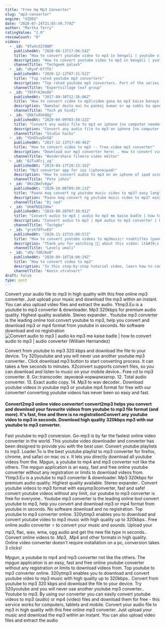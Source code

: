 ```yaml
---
title: "Free Hq Mp3 Converter"
slug: "mp3-converter"
engine: "VIDEO"
date: "2020-07-24T21:05:49.779Z"
author: "Martha Terry"
ratingValue: "2.0"
reviewCount: "9"
videos:
  - _id: "9fwXs52t8QM"
    publishedAt: "2020-08-13T17:06:54Z"
    title: "How to convert youtube video to mp3 in bengali | youtube videos to mp3 on mobile | ইউটিউব থেকে অডিও"
    description: "How to convert youtube video to mp3 in bengali | youtube videos to mp3 on mobile | ইউটিউব থেকে অডিও #youtube #video #mp3 #youtubetomp3 #techgeekpalash"
    channelTitle: "Techgeek palash"
  - _id: "sRyxP-Kf7Tk"
    publishedAt: "2020-12-12T07:31:52Z"
    title: "Top rated youtube mp3 converters"
    description: "Top rated youtube mp3 converters. Part of the series: tech niche. Top rated youtube mp3 converters include a site called keepvid, among others. Find out"
    channelTitle: "Expertvillage leaf group"
  - _id: "T8tPrk2HsHU"
    publishedAt: "2017-09-30T12:36:06Z"
    title: "How to convert video to mp3|video gana ko mp3 kaise banaye|technical pk"
    description: "Namskar dosto mai hu pankaj kumar or ap sabhi ka apne technical pk channel me bahut bahut sawagat karta hu aj ke video me mai ap sabhi ko batane ja"
    channelTitle: "Tech pk hindi"
  - _id: "ENkfsRVK0Qg"
    publishedAt: "2020-04-09T03:58:22Z"
    title: "Convert any audio file to mp3 on iphone [no computer needed] method #2"
    description: "Convert any audio file to mp3 on iphone [no computer needed] method #2 producing electronic chill-pop music in garageband (macos)"
    channelTitle: "Studio hacks"
  - _id: "YQnDSuyDrGQ"
    publishedAt: "2017-12-13T17:48:46Z"
    title: "How to convert video to mp3 -- free video mp3 converter"
    description: "Download our mp3 converter here: . How to convert video to mp3 fast, easy, &amp; 100% free! so if you need to extract the ambiance, music,"
    channelTitle: "Wondershare filmora video editor"
  - _id: "QJTu4Fcj_xg"
    publishedAt: "2019-04-17T20:15:16Z"
    title: "Mp3 converter app for ios (iphoneipad)"
    description: "How to convert audio to mp3 on an iphone of ipad using an app which supports converting to mp3 on ios (iphoneipad). In this video, i show you how to use the"
    channelTitle: "Pete johns"
  - _id: "OKx2Bm7v6gw"
    publishedAt: "2020-10-06T09:30:13Z"
    title: "Paano mag convert ng youtube music video to mp3? easy lang"
    description: "Paano mag convert ng youtube music video to mp3? easy lang sa video na &#39;to ituturo ko sa inyo paano mag convert ng youtube music video to mp3. Like"
    channelTitle: "Dj ned"
  - _id: "UHAPNEQJUHw"
    publishedAt: "2019-08-20T07:30:01Z"
    title: "Convert audio to mp3 | audio ko mp3 me kaise badle | how to convert audio to mp3 | audio converter"
    description: "Convert audio to mp3 | mp4 audio to mp3 converter | how to convert mp4 audio to mp3 in android | audio ko mp3 me kaise badle | how to convert audio to wav"
    channelTitle: "Techgbx"
  - _id: "grzkf0TnvEU"
    publishedAt: "2020-11-15T15:00:57Z"
    title: "How to convert youtube videos to mp3music! +subtitles (pano magkaroon ng music) |lovely umali"
    description: "Thank you for watching 🧡🥰 about this video: it&#39;s all about on how to convert youtube videos to mp3music you can also use"
    channelTitle: "Lovely umali"
  - _id: "sMy-T8RJAo0"
    publishedAt: "2020-09-18T10:00:29Z"
    title: "How to convert video to mp3"
    description: "In this step-by-step tutorial video, learn how to convert a video file (e.G. Mp4 or mkv) into an mp3 audio file format. 0:00 introduction 0:34 example video with"
    channelTitle: "Kevin stratvert"
draft: false
type: post
---
```


Convert your audio file to mp3 in high quality with this free online mp3 converter. Just upload your music and download the mp3 within an instant. You can also upload video files and extract the audio. Ytmp3.Eu is a youtube to mp3 converter &amp; downloader. Mp3 320kbps for premium audio quality. Highest quality available. Stereo expander.. Youtube mp3 converter is the leading online tool convert youtube to mp3, help you convert and download mp3 or mp4 format from youtube in seconds. No software download and no registration
![Convert audio to mp3 | audio ko mp3 me kaise badle | how to convert audio to mp3 | audio converter (William Hernandez)](https://i.ytimg.com/vi/UHAPNEQJUHw/hqdefault.jpg "Convert audio to mp3 | audio ko mp3 me kaise badle | how to convert audio to mp3 | audio converter (Juan Chambers)")

Convert from youtube to mp3 320 kbps and download the file to your device. Try 320youtube and you will never use another youtube mp3 converter.. Click download mp3 button to start converting process. It can takes a few seconds to minutes. X2convert supports convert files, so you can download and listen to music on your mobile device.. Free cd to mp3 converter. 8. Gx::transcoder. звуковой нормализатор. 12. Total audio converter. 13. Exact audio copy. 14. Mp3 to wav decoder.. Download youtube videos in youtube mp3 or youtube mp4 format for free with our converter! converting youtube videos has never been so easy and fast.
<!--inArticleAds-->

<!--galleryOne-->

#### Convert2mp3 online video converter! convert2mp3 helps you convert and download your favourite videos from youtube to mp3 file format (and more). It's fast, free and there is no registrationConvert any youtube video to mp3 in seconds. Download high quality 320kbps mp3 with our youtube to mp3 converter.
<!--inArticleAds-->

<!--galleryTwo-->

Fast youtube to mp3 conversion. Go-mp3 is by far the fastest online video converter in the world. This youtube video downloader and converter has been designed to provide you with the best user. Convert youtube playlists to mp3. Loader.To is the best youtube playlist to mp3 converter for firefox, chrome, and safari on mac os x. It lets you directly download all youtube videos from the. Mpgun, a youtube to mp4 and mp3 converter not like the others. The mpgun application is an easy, fast and free online youtube converter without any registration or limits to download videos from. Ytmp3.Eu is a youtube to mp3 converter &amp; downloader. Mp3 320kbps for premium audio quality. Highest quality available. Stereo expander.. Convert youtube videos to mp3 format with easymp3converter, fast and safe! convert youtube videos without any limit, our youtube to mp3 converter is free for everyone.. Youtube mp3 converter is the leading online tool convert youtube to mp3, help you convert and download mp3 or mp4 format from youtube in seconds. No software download and no registration. Top youtube to mp3 converter online. 320ytmp3 enables you to download and convert youtube video to mp3 music with high quality up to 320kbps.. Free online audio converter ⭐ to convert your music and sounds. Upload your mp3, flac, wav, wma, ogg audio and get the new file type in seconds.. Convert online videos to .Mp3, .Mp4 and other formats in high quality. Online video converter doesn&#39;t require installation on a pc, conversion takes 3 clicks!
<!--galleryThree-->

Mpgun, a youtube to mp4 and mp3 converter not like the others. The mpgun application is an easy, fast and free online youtube converter without any registration or limits to download videos from. Top youtube to mp3 converter online. 320ytmp3 enables you to download and convert youtube video to mp3 music with high quality up to 320kbps.. Convert from youtube to mp3 320 kbps and download the file to your device. Try 320youtube and you will never use another youtube mp3 converter.. Youtube to mp3. By using our converter you can easily convert youtube videos to mp3 (audio) or mp4 (video) files and download them for free - this service works for computers, tablets and mobile. Convert your audio file to mp3 in high quality with this free online mp3 converter. Just upload your music and download the mp3 within an instant. You can also upload video files and extract the audio